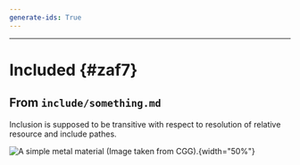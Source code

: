 ```yaml
---
generate-ids: True
---
```


---

# Included {#zaf7}

## From `include/something.md`

Inclusion is supposed to be transitive with respect to resolution of relative
resource and include pathes.

![A simple metal material (Image taken from
[CGG](https://tramberend.beuth-hochschule.de/course/sommer-2017/cgg/)).](06-metal.png){width="50%"}
